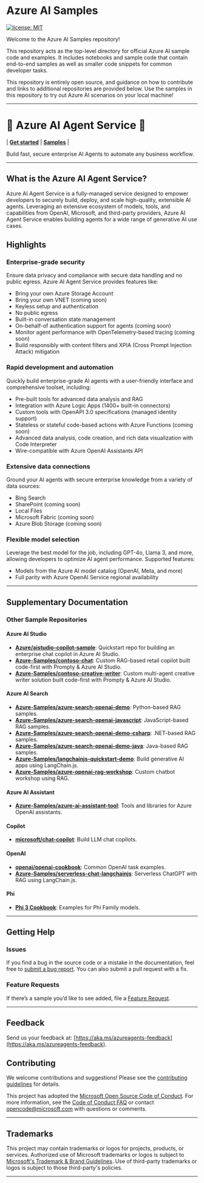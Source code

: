 # Azure AI Samples

[![license: MIT](https://img.shields.io/badge/License-MIT-purple.svg)](LICENSE)

Welcome to the Azure AI Samples repository!

This repository acts as the top-level directory for official Azure AI sample code and examples. It includes notebooks and sample code that contain end-to-end samples as well as smaller code snippets for common developer tasks.

This repository is entirely open source, and guidance on how to contribute and links to additional repositories are provided below. Use the samples in this repository to try out Azure AI scenarios on your local machine!

---

# 🤖 Azure AI Agent Service 🤖

| [**Get started**](./quickstart.md) | [**Samples**](./samples/) |

Build fast, secure enterprise AI Agents to automate any business workflow.

---

## What is the Azure AI Agent Service?

Azure AI Agent Service is a fully-managed service designed to empower developers to securely build, deploy, and scale high-quality, extensible AI agents. Leveraging an extensive ecosystem of models, tools, and capabilities from OpenAI, Microsoft, and third-party providers, Azure AI Agent Service enables building agents for a wide range of generative AI use cases.

## Highlights

### Enterprise-grade security

Ensure data privacy and compliance with secure data handling and no public egress. Azure AI Agent Service provides features like:

- Bring your own Azure Storage Account
- Bring your own VNET (coming soon)
- Keyless setup and authentication
- No public egress
- Built-in conversation state management
- On-behalf-of authentication support for agents (coming soon)
- Monitor agent performance with OpenTelemetry-based tracing (coming soon)
- Build responsibly with content filters and XPIA (Cross Prompt Injection Attack) mitigation

### Rapid development and automation

Quickly build enterprise-grade AI agents with a user-friendly interface and comprehensive toolset, including:

- Pre-built tools for advanced data analysis and RAG
- Integration with Azure Logic Apps (1400+ built-in connectors)
- Custom tools with OpenAPI 3.0 specifications (managed identity support)
- Stateless or stateful code-based actions with Azure Functions (coming soon)
- Advanced data analysis, code creation, and rich data visualization with Code Interpreter
- Wire-compatible with Azure OpenAI Assistants API

### Extensive data connections

Ground your AI agents with secure enterprise knowledge from a variety of data sources:

- Bing Search
- SharePoint (coming soon)
- Local Files
- Microsoft Fabric (coming soon)
- Azure Blob Storage (coming soon)

### Flexible model selection

Leverage the best model for the job, including GPT-4o, Llama 3, and more, allowing developers to optimize AI agent performance. Supported features:

- Models from the Azure AI model catalog (OpenAI, Meta, and more)
- Full parity with Azure OpenAI Service regional availability

---

## Supplementary Documentation

### Other Sample Repositories

#### Azure AI Studio

- **[Azure/aistudio-copilot-sample](https://github.com/Azure/aistudio-copilot-sample)**: Quickstart repo for building an enterprise chat copilot in Azure AI Studio.
- **[Azure-Samples/contoso-chat](https://github.com/Azure-Samples/contoso-chat)**: Custom RAG-based retail copilot built code-first with Prompty & Azure AI Studio.
- **[Azure-Samples/contoso-creative-writer](https://github.com/Azure-Samples/contoso-creative-writer)**: Custom multi-agent creative writer solution built code-first with Prompty & Azure AI Studio.

#### Azure AI Search

- **[Azure-Samples/azure-search-openai-demo](https://github.com/Azure-Samples/azure-search-openai-demo)**: Python-based RAG samples.
- **[Azure-Samples/azure-search-openai-javascript](https://github.com/Azure-Samples/azure-search-openai-javascript)**: JavaScript-based RAG samples.
- **[Azure-Samples/azure-search-openai-demo-csharp](https://github.com/Azure-Samples/azure-search-openai-demo-csharp)**: .NET-based RAG samples.
- **[Azure-Samples/azure-search-openai-demo-java](https://github.com/Azure-Samples/azure-search-openai-demo-java)**: Java-based RAG samples.
- **[Azure-Samples/langchainjs-quickstart-demo](https://github.com/Azure-Samples/langchainjs-quickstart-demo)**: Build generative AI apps using LangChain.js.
- **[Azure-Samples/azure-openai-rag-workshop](https://github.com/Azure-Samples/azure-openai-rag-workshop/tree/base)**: Custom chatbot workshop using RAG.

#### Azure AI Assistant

- **[Azure-Samples/azure-ai-assistant-tool](https://github.com/Azure-Samples/azureai-assistant-tool)**: Tools and libraries for Azure OpenAI assistants.

#### Copilot

- **[microsoft/chat-copilot](https://github.com/microsoft/chat-copilot)**: Build LLM chat copilots.

#### OpenAI

- **[openai/openai-cookbook](https://github.com/openai/openai-cookbook/tree/main/examples)**: Common OpenAI task examples.
- **[Azure-Samples/serverless-chat-langchainjs](https://github.com/Azure-Samples/serverless-chat-langchainjs)**: Serverless ChatGPT with RAG using LangChain.js.

#### Phi

- **[Phi 3 Cookbook](https://aka.ms/phi-3cookbook)**: Examples for Phi Family models.

---

## Getting Help

### Issues

If you find a bug in the source code or a mistake in the documentation, feel free to [submit a bug report](https://github.com/Azure-Samples/azureai-samples/issues/new/choose). You can also submit a pull request with a fix.

### Feature Requests

If there’s a sample you’d like to see added, file a [Feature Request](https://github.com/Azure-Samples/azureai-samples/issues/new/choose).

---

## Feedback

Send us your feedback at: [https://aka.ms/azureagents-feedback](https://aka.ms/azureagents-feedback).

## Contributing

We welcome contributions and suggestions! Please see the [contributing guidelines](./CONTRIBUTING.md) for details.

This project has adopted the [Microsoft Open Source Code of Conduct](https://opensource.microsoft.com/codeofconduct/). For more information, see the [Code of Conduct FAQ](https://opensource.microsoft.com/codeofconduct/faq/) or contact [opencode@microsoft.com](mailto:opencode@microsoft.com) with questions or comments.

---

## Trademarks

This project may contain trademarks or logos for projects, products, or services. Authorized use of Microsoft trademarks or logos is subject to [Microsoft's Trademark & Brand Guidelines](https://www.microsoft.com/en-us/legal/intellectualproperty/trademarks/usage/general). Use of third-party trademarks or logos is subject to those third-party's policies.

---

